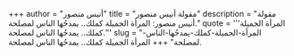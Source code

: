 +++
author = "أنيس منصور"
title = "مقولة أنيس منصور"
description = "مقولة أنيس منصور: المرأة الجميلة كملك.. يمدحُها الناس لمصلحة."
quote = '''المرأة الجميلة كملك.. يمدحُها الناس لمصلحة.''' 
slug = "المرأة-الجميلة-كملك-يمدحُها-الناس-لمصلحة"
+++
المرأة الجميلة كملك.. يمدحُها الناس لمصلحة.
